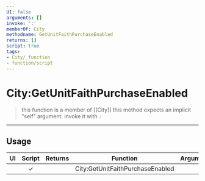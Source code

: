 ```yaml
---
UI: false
arguments: []
invoke: ':'
memberOf: City
methodname: GetUnitFaithPurchaseEnabled
returns: []
script: true
tags:
- City/_function
- function/script
---
```

# City:GetUnitFaithPurchaseEnabled
> this function is a member of [[City]]
> this method expects an implicit "self" argument. invoke it with `:`
-----
## Usage
|  UI | Script | Returns | Function | Arguments |
|:---:|:------:|-------:|:--------:|:---------|
| |✓||City:GetUnitFaithPurchaseEnabled||
